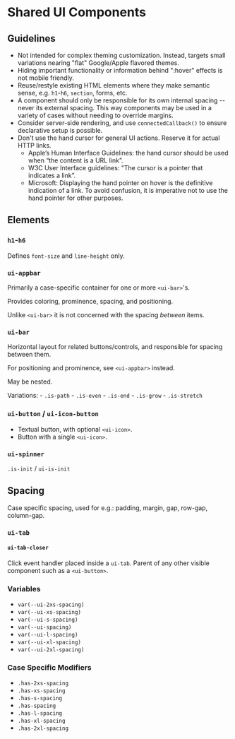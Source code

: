 # Shared UI Components

## Guidelines

- Not intended for complex theming customization.
  Instead, targets small variations nearing "flat" Google/Apple flavored themes.
- Hiding important functionality or information behind ":hover" effects is not mobile friendly.
- Reuse/restyle existing HTML elements where they make semantic sense, e.g. `h1`-`h6`, `section`, forms, etc.
- A component should only be responsible for its own internal spacing -- never its external spacing.
  This way components may be used in a variety of cases without needing to override margins.
- Consider server-side rendering, and use `connectedCallback()` to ensure declarative setup is possible.
- Don't use the hand cursor for general UI actions. Reserve it for actual HTTP links.
  - Apple’s Human Interface Guidelines: the hand cursor should be used when “the content is a URL link”.
  - W3C User Interface guidelines: "The cursor is a pointer that indicates a link”.
  - Microsoft: Displaying the hand pointer on hover is the definitive indication of a link.
    To avoid confusion, it is imperative not to use the hand pointer for other purposes.

## Elements

### `h1`-`h6`

Defines `font-size` and `line-height` only.

### `ui-appbar`

Primarily a case-specific container for one or more `<ui-bar>`'s.

Provides coloring, prominence, spacing, and positioning.

Unlike `<ui-bar>` it is not concerned with the spacing *between* items.

### `ui-bar`

Horizontal layout for related buttons/controls, and responsible for spacing between them.

For positioning and prominence, see `<ui-appbar>` instead.

May be nested.

Variations:
    - `.is-path`
    - `.is-even`
    - `.is-end`
    - `.is-grow`
    - `.is-stretch`

### `ui-button` / `ui-icon-button`

- Textual button, with optional `<ui-icon>`.
- Button with a single `<ui-icon>`.

### `ui-spinner`

`.is-init` / `ui-is-init`

## Spacing

Case specific spacing, used for e.g.: padding, margin, gap, row-gap, column-gap.

### `ui-tab`

#### `ui-tab-closer`

Click event handler placed inside a `ui-tab`. Parent of any other visible component such as a `<ui-button>`.

### Variables

- `var(--ui-2xs-spacing)`
- `var(--ui-xs-spacing)`
- `var(--ui-s-spacing)`
- `var(--ui-spacing)`
- `var(--ui-l-spacing)`
- `var(--ui-xl-spacing)`
- `var(--ui-2xl-spacing)`

### Case Specific Modifiers

- `.has-2xs-spacing`
- `.has-xs-spacing`
- `.has-s-spacing`
- `.has-spacing`
- `.has-l-spacing`
- `.has-xl-spacing`
- `.has-2xl-spacing`
